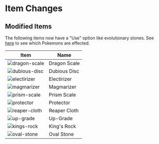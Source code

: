# Item Changes

## Modified Items

The following items now have a "Use" option like evolutionary stones. See [here](evolution_changes.md#Item_Interaction_Changes) to see which Pokemons are effected.

| Item                                          | Name         |
|-----------------------------------------------|--------------|
| ![dragon-scale](./img/items/dragon-scale.png) | Dragon Scale |
| ![dubious-disc](./img/items/dubious-disc.png) | Dubious Disc |
| ![electirizer](./img/items/electirizer.png)   | Electirizer  |
| ![magmarizer](./img/items/magmarizer.png)     | Magmarizer   |
| ![prism-scale](./img/items/prism-scale.png)   | Prism Scale  |
| ![protector](./img/items/protector.png)       | Protector    |
| ![reaper-cloth](./img/items/reaper-cloth.png) | Reaper Cloth |
| ![up-grade](./img/items/up-grade.png)         | Up-Grade     |
| ![kings-rock](./img/items/kings-rock.png)     | King's Rock  |
| ![oval-stone](./img/items/oval-stone.png)     | Oval Stone   |